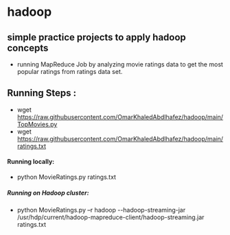 # hadoop
## simple practice projects to apply hadoop concepts 
- running MapReduce Job by analyzing movie ratings data to get the most popular ratings from ratings  data set.
## Running Steps :

- wget https://raw.githubusercontent.com/OmarKhaledAbdlhafez/hadoop/main/TopMovies.py
- wget https://raw.githubusercontent.com/OmarKhaledAbdlhafez/hadoop/main/ratings.txt
#### Running locally:
- python MovieRatings.py ratings.txt
##### Running on Hadoop cluster:
- python MovieRatings.py –r hadoop --hadoop-streaming-jar /usr/hdp/current/hadoop-mapreduce-client/hadoop-streaming.jar ratings.txt

